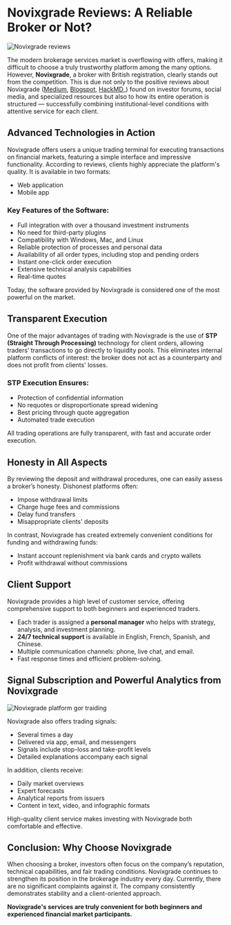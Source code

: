 # Novixgrade Reviews: A Reliable Broker or Not?
![Novixgrade reviews](https://github.com/user-attachments/assets/7db51e7b-cdd8-4142-9a5a-c4964f4b37ab)


The modern brokerage services market is overflowing with offers, making it difficult to choose a truly trustworthy platform among the many options. However, **Novixgrade**, a broker with British registration, clearly stands out from the competition. This is due not only to the positive reviews about Novixgrade ([Medium](https://medium.com/@cathymullins2165/novixgrade-reviews-a-closer-look-at-the-broker-12408aca6d0e), [Blogspot]([https://novix-grade.blogspot.com/2025/04/novixgrade-reviews-transparent.html](https://no-vixgrade.blogspot.com/2025/04/novixgrade-reviews-transparent.html)), [HackMD](https://hackmd.io/@Novixgrade/BJN42A2kgx)_) found on investor forums, social media, and specialized resources but also to how its entire operation is structured — successfully combining institutional-level conditions with attentive service for each client.

## Advanced Technologies in Action

Novixgrade offers users a unique trading terminal for executing transactions on financial markets, featuring a simple interface and impressive functionality. According to reviews, clients highly appreciate the platform's quality. It is available in two formats:

- Web application
- Mobile app

### Key Features of the Software:

- Full integration with over a thousand investment instruments
- No need for third-party plugins
- Compatibility with Windows, Mac, and Linux
- Reliable protection of processes and personal data
- Availability of all order types, including stop and pending orders
- Instant one-click order execution
- Extensive technical analysis capabilities
- Real-time quotes

Today, the software provided by Novixgrade is considered one of the most powerful on the market.

## Transparent Execution

One of the major advantages of trading with Novixgrade is the use of **STP (Straight Through Processing)** technology for client orders, allowing traders’ transactions to go directly to liquidity pools. This eliminates internal platform conflicts of interest: the broker does not act as a counterparty and does not profit from clients' losses.

### STP Execution Ensures:

- Protection of confidential information
- No requotes or disproportionate spread widening
- Best pricing through quote aggregation
- Automated trade execution

All trading operations are fully transparent, with fast and accurate order execution.

## Honesty in All Aspects

By reviewing the deposit and withdrawal procedures, one can easily assess a broker’s honesty. Dishonest platforms often:

- Impose withdrawal limits
- Charge huge fees and commissions
- Delay fund transfers
- Misappropriate clients' deposits

In contrast, Novixgrade has created extremely convenient conditions for funding and withdrawing funds:

- Instant account replenishment via bank cards and crypto wallets
- Profit withdrawal without commissions

## Client Support

Novixgrade provides a high level of customer service, offering comprehensive support to both beginners and experienced traders.

- Each trader is assigned a **personal manager** who helps with strategy, analysis, and investment planning.
- **24/7 technical support** is available in English, French, Spanish, and Chinese.
- Multiple communication channels: phone, live chat, and email.
- Fast response times and efficient problem-solving.

## Signal Subscription and Powerful Analytics from Novixgrade
![Novixgrade platform gor traiding](https://github.com/user-attachments/assets/76dabf56-2ed2-4229-8e66-7d453cb4943a)


Novixgrade also offers trading signals:

- Several times a day
- Delivered via app, email, and messengers
- Signals include stop-loss and take-profit levels
- Detailed explanations accompany each signal

In addition, clients receive:

- Daily market overviews
- Expert forecasts
- Analytical reports from issuers
- Content in text, video, and infographic formats

High-quality client service makes investing with Novixgrade both comfortable and effective.

## Conclusion: Why Choose Novixgrade

When choosing a broker, investors often focus on the company’s reputation, technical capabilities, and fair trading conditions. Novixgrade continues to strengthen its position in the brokerage industry every day. Currently, there are no significant complaints against it. The company consistently demonstrates stability and a client-oriented approach.

**Novixgrade's services are truly convenient for both beginners and experienced financial market participants.**
